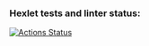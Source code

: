 ### Hexlet tests and linter status:
[![Actions Status](https://github.com/pasadem/frontend-project-lvl1/workflows/hexlet-check/badge.svg)](https://github.com/pasadem/frontend-project-lvl1/actions)